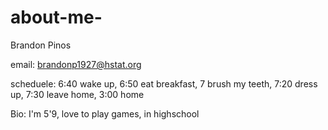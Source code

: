 # about-me-
Brandon Pinos 

email: brandonp1927@hstat.org

scheduele: 6:40 wake up, 6:50 eat breakfast, 7 brush my teeth, 7:20 dress up, 7:30 leave home, 3:00 home

Bio: I'm 5'9, love to play games, in highschool